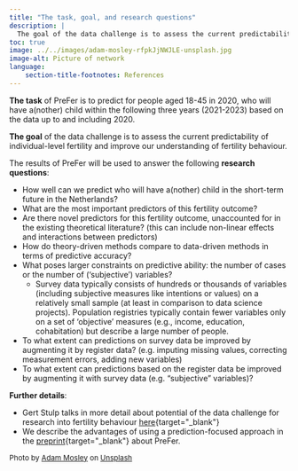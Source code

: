 ```yaml
---
title: "The task, goal, and research questions"
description: |
  The goal of the data challenge is to assess the current predictability of individual-level fertility and improve our understanding of fertility behaviour.
toc: true
image: ../../images/adam-mosley-rfpkJjNWJLE-unsplash.jpg
image-alt: Picture of network
language: 
    section-title-footnotes: References
---
```


__The task__ of PreFer is to predict for people aged 18-45 in 2020, who will have a(nother) child within the following three years (2021-2023) based on the data up to and including 2020.  

__The goal__ of the data challenge is to assess the current predictability of individual-level fertility and improve our understanding of fertility behaviour.  


The results of PreFer will be used to answer the following __research questions__:  

* How well can we predict who will have a(nother) child in the short-term future in the Netherlands?
* What are the most important predictors of this fertility outcome?
* Are there novel predictors for this fertility outcome, unaccounted for in the existing theoretical literature? (this can include non-linear effects and interactions between predictors)  
* How do theory-driven methods compare to data-driven methods in terms of predictive accuracy?  
* What poses larger constraints on predictive ability: the number of cases or the number of (‘subjective’) variables? 
  + Survey data typically consists of hundreds or thousands of variables (including subjective measures like intentions or values) on a relatively small sample (at least in comparison to data science projects). Population registries typically contain fewer variables only on a set of ‘objective’ measures (e.g., income, education, cohabitation) but describe a large number of people.
* To what extent can predictions on survey data be improved by augmenting it by register data? (e.g. imputing missing values, correcting measurement errors, adding new variables)  
* To what extent can predictions based on the register data be improved by augmenting it with survey data (e.g. “subjective” variables)?

__Further details__:  

* Gert Stulp talks in more detail about potential of the data challenge for research into fertility behaviour [here](https://eur.cloud.panopto.eu/Panopto/Pages/Viewer.aspx?id=addbcfb3-2803-4ad7-a175-b0d600f80a92){target="_blank"}
* We describe the advantages of using a prediction-focused approach in the [preprint](https://arxiv.org/abs/2402.00705){target="_blank"} about PreFer.

<font size="-1">Photo by <a href="https://unsplash.com/@awm0st?utm_content=creditCopyText&utm_medium=referral&utm_source=unsplash">Adam Mosley</a> on <a href="https://unsplash.com/photos/white-stork-flying-under-blue-sky-during-daytime-rfpkJjNWJLE?utm_content=creditCopyText&utm_medium=referral&utm_source=unsplash">Unsplash</a></font>
  